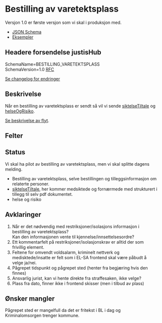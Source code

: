 # Bestilling av varetektsplass
Versjon 1.0 er første versjon som vi skal i produksjon med.
* [JSON Schema](1.0/bestillingAvVaretektsplass.schema.json)
* [Eksempler](1.0/eksempelfiler/)

## Headere forsendelse justisHub
SchemaName=BESTILLING_VARETEKTSPLASS  
SchemaVersion=1.0
[RFC](../../../rfc/MessageName-header.md)

[Se changelog for endringer](changelog.md)

## Beskrivelse
Når en bestilling av varetektsplass er sendt så vil vi sende [siktelseTiltale](../../siktelseTiltale/readme.md) og [helseOgRisiko](../helseOgRisiko/readme.md).

[Se beskrivelse av flyt](flyt.md).

## Felter

## Status
Vi skal ha pilot av bestilling av varetektsplass, men vi skal splitte dagens melding.
* Bestilling av varetektsplass, selve bestillingen og tilleggsinformasjon om relaterte personer.
* [siktelseTiltale](../../siktelseTiltale/readme.md), her kommer medsiktede og fornærmede med strukturert i tillegg til selv pdf dokumentet.
* helse og risiko

## Avklaringer
1. Når er det nødvendig med restriksjoner/isolasjons informasjon i bestilling av varetektsplass? <br/>Kan den informasjonen vente til kjennelse/innsettelsesordre?
5. Ett kommentarfelt på restriksjoner/isolasjonskrav er alltid der som frivillig element.
6. Feltene for omvendt voldsalarm, kriminelt nettverk og medisktede/insatte er felt som i EL-SA frontend skal være påbudt å velge ja/nei.
7. Pågrepet tidspunkt og pågrepet sted (henter fra begjæring hvis den finnes)
8. Ansvarlig jurist, kan vi hente direkte fra straffesaken, ikke velge?
9. Plass fra dato, finner ikke i frontend skisser (men i tilbud av plass)

## Ønsker mangler
 Pågrepet sted er mangelfull da det er fritekst i BL i dag og Kriminalomsorgen trenger kommune.
